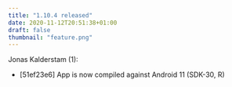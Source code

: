 ```yaml
---
title: "1.10.4 released"
date: 2020-11-12T20:51:38+01:00
draft: false
thumbnail: "feature.png"
---
```


Jonas Kalderstam (1):
  * [51ef23e6] App is now compiled against Android 11 (SDK-30, R)

